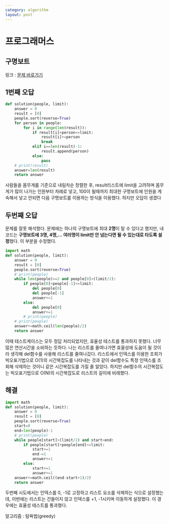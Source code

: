```yaml
---
category: algorithm
layout: post
---
```

# 프로그래머스
## 구명보트

링크 : [문제 바로가기](https://school.programmers.co.kr/learn/courses/30/lessons/42885)


## 1번째 오답

```python
def solution(people, limit):
    answer = 0
    result = [0]
    people.sort(reverse=True)
    for person in people:
        for i in range(len(result)):
            if result[i]+person<=limit:
                result[i]+=person
                break
            elif i==len(result)-1:
                result.append(person)
            else:
                pass
    # print(result)
    answer=len(result)
    return answer
```

사람들을 몸무게를 기준으로 내림차순 정렬한 후, result리스트에 limit을 고려하며 몸무게가 많이 나가는 인원부터 차례로 넣고, 100이 될때까지 최대한 구명보트에 인원을 계속해서 넣고 안되면 다음 구명보트를 이용하는 방식을 이용했다. 하지만 오답이 생겼다

## 두번째 오답
문제를 잘못 해석했다. 문제에는 하나의 구명보트에 최대 **2명**이 탈 수 있다고 했지만, 내 코드는 **구명보트에 3명, 4명,... 여러명이 limit만 안 넘는다면 될 수 있는대로 타도록 설정**했다. 이 부분을 수정했다.

```python
import math
def solution(people, limit):
    answer = 0
    result = [0]
    people.sort(reverse=True)
    # print(people)
    while len(people)>=2 and people[0]>(limit/2):
        if people[0]+people[-1]<=limit:
            del people[0]
            del people[-1]
            answer+=1
        else:
            del people[0]
            answer+=1
        # print(people)
    # print(people)
    answer+=math.ceil(len(people)/2)
    return answer
```

이때 테스트케이스는 모두 정답 처리되었지만, 효율성 테스트를 통과하지 못했다. 너무 많은 연산시간을 소비하는 듯하다. 나는 리스트를 줄여나가면 효울성에 도움이 될 것이라 생각해 del함수를 사용해 리스트를 줄여나갔다. 리스트에서 인덱스를 이용한 조회가 빅오표기법으로 O(1)의 시간복잡도를 나타내는 것과 같이 del함수도 특정 인덱스를 조회해 삭제하는 것이니 같은 시간복잡도를 가질 줄 알았다. 하지만 del함수의 시간복잡도는 빅오표기법으로 O(N)의 시간복잡도로 리스트의 길이에 비례했다.

## 해결

```python
import math
def solution(people, limit):
    answer = 0
    result = [0]
    people.sort(reverse=True)
    start=0
    end=len(people)-1
    # print(people)
    while people[start]>(limit/2) and start<end:
        if people[start]+people[end]<=limit:
            start+=1
            end-=1
            answer+=1
        else:
            start+=1
            answer+=1
    answer+=math.ceil((end-start+1)/2)
    return answer

```

두번째 시도에서는 인덱스를 0, -1로 고정하고 리스트 요소를 삭제하는 식으로 설정했는데, 이번에는 리스트는 건들이지 않고 인덱스를 +1, -1시키며 이동하게 설정했다. 이 경우에는 효율성 테스트를 통과했다.

 


알고리즘 : 탐욕법(greedy)